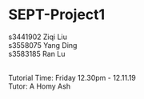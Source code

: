 # SEPT-Project1 <br />

s3441902 Ziqi Liu <br />
s3558075 Yang Ding  <br />
s3583185 Ran Lu <br /><br />

Tutorial Time: Friday 12.30pm - 12.11.19 <br />
Tutor: A Homy Ash
